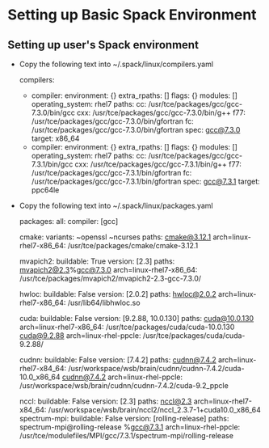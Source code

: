 # Setting up Basic Spack Environment

## Setting up user's Spack environment

+ Copy the following text into ~/.spack/linux/compilers.yaml

  compilers:
  - compiler:
      environment: {}
      extra_rpaths: []
      flags: {}
      modules: []
      operating_system: rhel7
      paths:
        cc: /usr/tce/packages/gcc/gcc-7.3.0/bin/gcc
        cxx: /usr/tce/packages/gcc/gcc-7.3.0/bin/g++
        f77: /usr/tce/packages/gcc/gcc-7.3.0/bin/gfortran
        fc: /usr/tce/packages/gcc/gcc-7.3.0/bin/gfortran
      spec: gcc@7.3.0
      target: x86_64
  - compiler:
      environment: {}
      extra_rpaths: []
      flags: {}
      modules: []
      operating_system: rhel7
      paths:
        cc: /usr/tce/packages/gcc/gcc-7.3.1/bin/gcc
        cxx: /usr/tce/packages/gcc/gcc-7.3.1/bin/g++
        f77: /usr/tce/packages/gcc/gcc-7.3.1/bin/gfortran
        fc: /usr/tce/packages/gcc/gcc-7.3.1/bin/gfortran
      spec: gcc@7.3.1
      target: ppc64le

+ Copy the following text into ~/.spack/linux/packages.yaml

  packages:
    all:
      compiler: [gcc]
      
    cmake:
      variants: ~openssl ~ncurses
      paths:
        cmake@3.12.1 arch=linux-rhel7-x86_64:  /usr/tce/packages/cmake/cmake-3.12.1

    mvapich2:
      buildable: True
      version: [2.3]
      paths:
        mvapich2@2.3%gcc@7.3.0 arch=linux-rhel7-x86_64: /usr/tce/packages/mvapich2/mvapich2-2.3-gcc-7.3.0/

    hwloc:
      buildable: False
      version: [2.0.2]
      paths:
        hwloc@2.0.2 arch=linux-rhel7-x86_64: /usr/lib64/libhwloc.so

    cuda:
      buildable: False
      version: [9.2.88, 10.0.130]
      paths:
        cuda@10.0.130 arch=linux-rhel7-x86_64: /usr/tce/packages/cuda/cuda-10.0.130
        cuda@9.2.88 arch=linux-rhel-ppcle: /usr/tce/packages/cuda/cuda-9.2.88/

    cudnn:
      buildable: False
      version: [7.4.2]
      paths:
        cudnn@7.4.2 arch=linux-rhel7-x84_64: /usr/workspace/wsb/brain/cudnn/cudnn-7.4.2/cuda-10.0_x86_64
        cudnn@7.4.2 arch=linux-rhel-ppcle: /usr/workspace/wsb/brain/cudnn/cudnn-7.4.2/cuda-9.2_ppcle

    nccl:
      buildable: False
      version: [2.3]
      paths:
        nccl@2.3 arch=linux-rhel7-x84_64: /usr/workspace/wsb/brain/nccl2/nccl_2.3.7-1+cuda10.0_x86_64
    spectrum-mpi:
      buildable: False
      version: [rolling-release]
      paths:
        spectrum-mpi@rolling-release %gcc@7.3.1 arch=linux-rhel-ppcle: /usr/tce/modulefiles/MPI/gcc/7.3.1/spectrum-mpi/rolling-release

